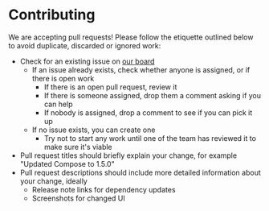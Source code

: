 # Contributing

We are accepting pull requests! Please follow the etiquette outlined below to avoid duplicate, discarded or ignored work:

- Check for an existing issue on [our board](./issues)
  - If an issue already exists, check whether anyone is assigned, or if there is open work
    - If there is an open pull request, review it
    - If there is someone assigned, drop them a comment asking if you can help
    - If nobody is assigned, drop a comment to see if you can pick it up
  - If no issue exists, you can create one
    - Try not to start any work until one of the team has reviewed it to make sure it's viable
- Pull request titles should briefly explain your change, for example "Updated Compose to 1.5.0"
- Pull request descriptions should include more detailed information about your change, ideally
  - Release note links for dependency updates
  - Screenshots for changed UI
